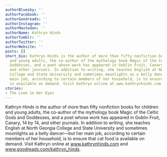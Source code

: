 ```yaml
---
authorBluesky: ''
authorFacebook: ''
authorGoodreads: ''
authorInstagram: ''
authorMastodon: ''
authorName: Kathryn Hinds
authorTumblr: ''
authorTwitter: ''
authorWebsite: ''
posts: []
short_bio: Kathryn Hinds is the author of more than fifty nonfiction books for children
  and young adults, the co-author of the mythology book Magic of the Celtic Gods and
  Goddesses, and a poet whose work has appeared in Goblin Fruit, Canary, 14 by 14,
  and other journals. In addition to writing, she teaches English at North Georgia
  College and State University and sometimes moonlights as a belly dancer—but her
  main job, according to certain members of her household, is to ensure that cat food
  is available on demand. Visit Kathryn online at www.kathrynhinds.com and www.goodreads.com/kathryn_hinds.
stories:
- The Look in Her Eyes
---
```


Kathryn Hinds is the author of more than fifty nonfiction books for children and young adults, the co-author of the mythology book Magic of the Celtic Gods and Goddesses, and a poet whose work has appeared in Goblin Fruit, Canary, 14 by 14, and other journals. In addition to writing, she teaches English at North Georgia College and State University and sometimes moonlights as a belly dancer—but her main job, according to certain members of her household, is to ensure that cat food is available on demand. Visit Kathryn online at www.kathrynhinds.com and www.goodreads.com/kathryn_hinds.